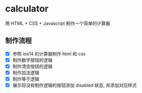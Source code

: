 # calculator
用 HTML + CSS + Javascript 制作一个简单的计算器



## 制作流程

- [x] 参照 ios14 的计算器制作 html 和 css
- [x] 制作数字按钮的逻辑
- [x] 制作清空按钮的逻辑
- [x] 制作加法逻辑
- [x] 制作等于逻辑
- [x] 展示将没有制作逻辑的按钮添加 disabled 状态, 并添加对应样式
